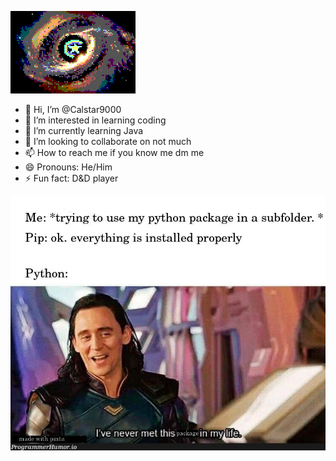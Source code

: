 ![logo](dots.PNG)

- 👋 Hi, I’m @Calstar9000
- 👀 I’m interested in learning coding
- 🌱 I’m currently learning Java
- 💞️ I’m looking to collaborate on not much
- 📫 How to reach me if you know me dm me
- 😄 Pronouns: He/Him
- ⚡ Fun fact: D&D player

![meme](DEARLORDPIPWHY.jpg)


<!---
Calstar9000/Calstar9000 is a ✨ special ✨ repository because its `README.md` (this file) appears on your GitHub profile.
You can click the Preview link to take a look at your changes.
--->
